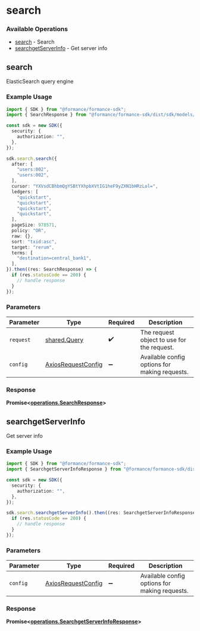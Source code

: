 # search

### Available Operations

* [search](#search) - Search
* [searchgetServerInfo](#searchgetserverinfo) - Get server info

## search

ElasticSearch query engine

### Example Usage

```typescript
import { SDK } from "@formance/formance-sdk";
import { SearchResponse } from "@formance/formance-sdk/dist/sdk/models/operations";

const sdk = new SDK({
  security: {
    authorization: "",
  },
});

sdk.search.search({
  after: [
    "users:002",
    "users:002",
  ],
  cursor: "YXVsdCBhbmQgYSBtYXhpbXVtIG1heF9yZXN1bHRzLol=",
  ledgers: [
    "quickstart",
    "quickstart",
    "quickstart",
    "quickstart",
  ],
  pageSize: 978571,
  policy: "OR",
  raw: {},
  sort: "txid:asc",
  target: "rerum",
  terms: [
    "destination=central_bank1",
  ],
}).then((res: SearchResponse) => {
  if (res.statusCode == 200) {
    // handle response
  }
});
```

### Parameters

| Parameter                                                    | Type                                                         | Required                                                     | Description                                                  |
| ------------------------------------------------------------ | ------------------------------------------------------------ | ------------------------------------------------------------ | ------------------------------------------------------------ |
| `request`                                                    | [shared.Query](../../models/shared/query.md)                 | :heavy_check_mark:                                           | The request object to use for the request.                   |
| `config`                                                     | [AxiosRequestConfig](https://axios-http.com/docs/req_config) | :heavy_minus_sign:                                           | Available config options for making requests.                |


### Response

**Promise<[operations.SearchResponse](../../models/operations/searchresponse.md)>**


## searchgetServerInfo

Get server info

### Example Usage

```typescript
import { SDK } from "@formance/formance-sdk";
import { SearchgetServerInfoResponse } from "@formance/formance-sdk/dist/sdk/models/operations";

const sdk = new SDK({
  security: {
    authorization: "",
  },
});

sdk.search.searchgetServerInfo().then((res: SearchgetServerInfoResponse) => {
  if (res.statusCode == 200) {
    // handle response
  }
});
```

### Parameters

| Parameter                                                    | Type                                                         | Required                                                     | Description                                                  |
| ------------------------------------------------------------ | ------------------------------------------------------------ | ------------------------------------------------------------ | ------------------------------------------------------------ |
| `config`                                                     | [AxiosRequestConfig](https://axios-http.com/docs/req_config) | :heavy_minus_sign:                                           | Available config options for making requests.                |


### Response

**Promise<[operations.SearchgetServerInfoResponse](../../models/operations/searchgetserverinforesponse.md)>**

